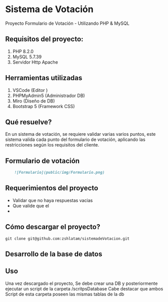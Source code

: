 # Sistema de Votación
Proyecto Formulario de Votación - Utilizando PHP &amp; MySQL

## Requisitos del proyecto:
1. PHP 8.2.0
2. MySQL 5.7.39
3. Servidor Http Apache 

## Herramientas utilizadas
1. VSCode (Editor )
2. PHPMyAdmin5 (Administrador DB)
3. Miro (Diseño de DB)
4. Bootstrap 5 (Framework CSS)

## Qué resuelve?
En un sistema de votación, se requiere validar varias varios puntos, este sistema valida cada punto del formulario de votación, aplicando las restricciones según los requisitos del cliente.

## Formulario de votación
```md
    ![Formulario](public/img/Formulario.png)
```

## Requerimientos del proyecto
- Validar que no haya respuestas vacias
- Que valide que el 
- 
## Cómo descargar el proyecto?
```
git clone git@github.com:zshlatam/sistemadeVotacion.git

```
## Desarrollo de la base de datos

## Uso
Una vez descargado el proyecto, Se debe crear una DB y posteriormente ejecutar un script de la carpeta /scritpsDatabase
Cabe destacar que ambos Script de esta carpeta poseen las mismas tablas de la db 
